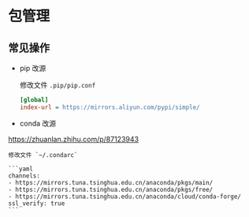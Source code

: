 # 包管理

## 常见操作

- pip 改源

    修改文件 `.pip/pip.conf`

    ```ini
    [global]
    index-url = https://mirrors.aliyun.com/pypi/simple/
    ```

- conda 改源

https://zhuanlan.zhihu.com/p/87123943

    修改文件 `~/.condarc`

    ```yaml
    channels:
    - https://mirrors.tuna.tsinghua.edu.cn/anaconda/pkgs/main/
    - https://mirrors.tuna.tsinghua.edu.cn/anaconda/pkgs/free/
    - https://mirrors.tuna.tsinghua.edu.cn/anaconda/cloud/conda-forge/
    ssl_verify: true
    ```
